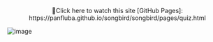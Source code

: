
<p align="center">🌟Click here to watch this site [GitHub Pages]: https://panfluba.github.io/songbird/songbird/pages/quiz.html

![image](https://user-images.githubusercontent.com/91209785/222965469-7b9b4777-bd59-4166-91d8-03affec20c1a.png)
